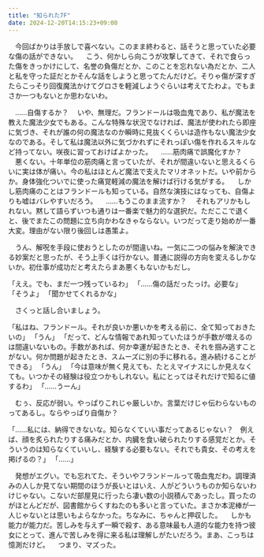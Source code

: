 ```yaml
---
title: "知られた7F"
date: 2024-12-20T14:15:23+09:00
---
```

　今回ばかりは手放しで喜べない。このまま終わると、話そうと思っていた必要な傷の話ができない。
　こう、何かしら向こうが攻撃してきて、それで食らった傷をきっかけにして、名誉の負傷だとか、このことを忘れない為だとか、二人と私を守った証だとかそんな話をしようと思ってたんだけど。そりゃ傷が深すぎたらこっそり回復魔法かけてグロさを軽減しようぐらいは考えてたわよ。でもまさか一つもないとか思わないわ。

　……自傷するか？
　いや、無理だ。フランドールは吸血鬼であり、私が魔法を教えた魔法少女でもある。こんな特殊な状況でなければ、魔法が使われたら即座に気づき、それが誰の何の魔法なのか瞬時に見抜くくらいは造作もない魔法少女なのである。そして私は魔法以外に気づかれずにそれっぽい傷を作れるスキルなど持ってない。咲夜に習っておけばよかった。
　……筋肉痛で誤魔化すか？
　悪くない。十年単位の筋肉痛と言っていたが、それが間違いないと思えるくらいに実は体が痛い。今の私はほとんど魔法で支えたマリオネットだ。いや前からか。身体強化ついでに使った痛覚軽減の魔法を解けば行ける気がする。
　しかし筋肉痛のことはフランドールも知っている。自然な演技にはなっても、自傷よりも嘘はバレやすいだろう。
　……もうこのまま流すか？
　それもアリかもしれない。黙して語らずいつも通りは一番楽で魅力的な選択だ。ただここで退くと、後でまたこの問題に立ち向かわなきゃならない。いつだって走り始めが一番大変。理由がない限り後回しは愚策よ。

　うん、解呪を手段に使おうとしたのが間違いね。一気に二つの悩みを解決できる妙案だと思ったが、そう上手くは行かない。普通に説得の方向を変えるしかないか。初仕事が成功だと考えたらまあ悪くもないかもだし。
　

「ええ。でも、まだ一つ残っているわ」
「……傷の話だったっけ。必要な」
「そうよ」
「聞かせてくれるかな」

　さくっと話し合いましょう。

「私はね、フランドール。それが良いか悪いかを考える前に、全て知っておきたいの」
「うん」
「だって、どんな情報であれ知っていたほうが手数が増えるのは間違いないもの。手数があれば、何か幸運が起きたとき、それを掴み逃すことがない。何か問題が起きたとき、スムーズに別の手に移れる。進み続けることができる」
「うん」
「今は意味が無く見えても、たとえマイナスにしか見えなくても。いつかその経験は役立つかもしれない。私にとってはそれだけで知るに値するわ」
「……うーん」

　むぅ、反応が弱い。やっぱりこれじゃ厳しいか。言葉だけじゃ伝わらないものってあるし。ならやっぱり自傷か？

「……私には、納得できないな。知らなくていい事だってあるじゃない？　例えば、顔を炙られたりする痛みだとか、内臓を食い破られたりする感覚だとか。そういうのは知らなくていいし、経験する必要もない。それでも貴女、その考えを掲げるの？」
「……」

　発想がエグい。でも忘れてた、そういやフランドールって吸血鬼だわ。調理済みの人しか見てない期間のほうが長いとはいえ、人がどういうものか知らないわけじゃない。こないだ部屋見に行ったら凄い数の小説積んであったし。買ったのがほとんどだが、図書館からくすねたのも多いと言っていた。まさか本泥棒が一人じゃないとは思いもよらなかった。ちなみに、ちゃんと押収した。
　しかも能力が能力だ。苦しみを与えず一瞬で殺す、ある意味最も人道的な能力を持つ彼女にとって、進んで苦しみを得に来る私は理解しがたいだろう。まあ、こっちは憶測だけど。
　つまり、マズった。
